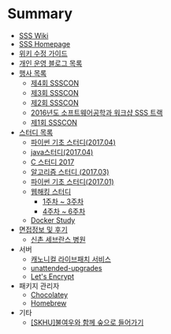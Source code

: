 # Summary

* [SSS Wiki](README.md)
* [SSS Homepage](https://skhu-sss.github.io)
* [위키 수정 가이드](HowToEdit.md)
* [개인 운영 블로그 목록](blogs.md)
* [행사 목록](events/index.md)
  * [제4회 SSSCON](events/ssscon4th.md)
  * [제3회 SSSCON](events/ssscon3rd.md)
  * [제2회 SSSCON](events/ssscon2nd.md)
  * [2016년도 소프트웨어공학과 워크샵 SSS 트랙](events/softworkshop2016ssstrack.md)
  * [제1회 SSSCON](events/ssscon1st.md)
* [스터디 목록](studies/index.md)
  * [파이썬 기초 스터디(2017.04)](studies/pybasics1704.md)
  * [java스터디(2017.04)](studies/java-studies.md)
  * [C 스터디 2017](studies/c_study.md)
  * [알고리즘 스터디 (2017.03)](studies/algorithm_study.md)
  * [파이썬 기초 스터디(2017.01)](studies/python-basics-study.md)
  * [웹해킹 스터디](studies/webhacking/index.md)
    * [1주차 ~ 3주차](studies/webhacking/webhacking-week1to3.md)
    * [4주차 ~ 6주차](studies/webhacking/webhacking-week4to6.md)
  * [Docker Study](studies/docker-study.md)
* [면접정보 및 후기](interview/index.md)
  * [신촌 세브란스 병원](interview/sinchon-severance.md)
* 서버
  * [캐노니컬 라이브패치 서비스](server/canonical-livepatch.md)
  * [unattended-upgrades](server/unattended-upgrades.md)
  * [Let's Encrypt](letsencrypt.md)
* 패키지 관리자
  * [Chocolatey](package-manager/choco.md)
  * [Homebrew](package-manager/homebrew.md)
* 기타
  * [\[SKHU\]불여우와 함께 숲으로 들어가기](skhu-forest-with-firefox.md)
